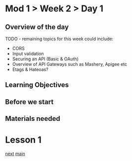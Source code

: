 # Mod 1 > Week 2 > Day 1

## Overview of the day
TODO - remaining topics for this week could include:
* CORS
* Input validation
* Securing an API (Basic & OAuth)
* Overview of API Gateways such as Mashery, Apigee etc
* Etags & Hateoas?

## Learning Objectives

## Before we start

## Materials needed

# Lesson 1

[next](/swe/mod1/wk2/day2.html)
[main](/swe)